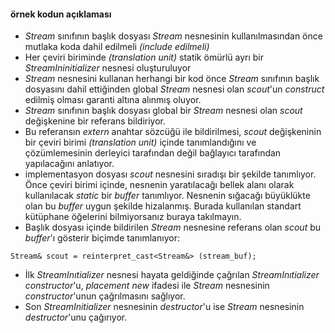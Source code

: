 #### örnek kodun açıklaması

- _Stream_ sınıfının başlık dosyası _Stream_ nesnesinin kullanılmasından önce mutlaka koda dahil edilmeli _(include edilmeli)_
- Her çeviri biriminde _(translation unit)_ statik ömürlü ayrı bir _StreamIninitializer_ nesnesi oluşturuluyor
- _Stream_ nesnesini kullanan herhangi bir kod önce _Stream_ sınıfının  başlık dosyasını dahil ettiğinden global _Stream_ nesnesi olan _scout_'un _construct_ edilmiş olması garanti altına alınmış oluyor.
- _Stream_ sınıfının başlık dosyası global bir _Stream_ nesnesi olan _scout_ değişkenine bir referans bildiriyor.
- Bu referansın _extern_ anahtar sözcüğü ile bildirilmesi, _scout_ değişkeninin bir çeviri birimi _(translation unit)_ içinde tanımlandığını ve 
çözümlemesinin derleyici tarafından değil bağlayıcı tarafından yapılacağını anlatıyor.
- implementasyon dosyası _scout_ nesnesini sıradışı bir şekilde tanımlıyor.
Önce çeviri birimi içinde, nesnenin yaratılacağı bellek alanı olarak kullanılacak _static_ bir _buffer_ tanımlıyor.
Nesnenin sığacağı büyüklükte olan bu _buffer_ uygun şekilde hizalanmış.
Burada kullanılan standart kütüphane öğelerini bilmiyorsanız buraya takılmayın.
- Başlık dosyası içinde bildirilen _Stream_ nesnesine referans olan _scout_ bu _buffer_'ı gösterir biçimde tanımlanıyor:
```
Stream& scout = reinterpret_cast<Stream&> (stream_buf);
```
- İlk _StreamInıtializer_ nesnesi hayata geldiğinde çağrılan _StreamInıtializer_ _constructor_'u, _placement new_ ifadesi ile _Stream_ nesnesinin _constructor_'unun çağrılmasını sağlıyor.
- Son _StreamInitializer_ nesnesinin _destructor_'u ise _Stream_ nesnesinin _destructor_'unu çağırıyor.
<!--
This workaround is necessary because defining a Stream variable within Stream.cpp - be it static or not - will define it after the StreamInitializer, 
which is defined by including the header. 
Then, the StreamInitializer's constructor is run before Stream's constructor and even worse, 
the initializer's destructor is run after the Stream object's destructor. The buffer solution above avoids this.
-->
